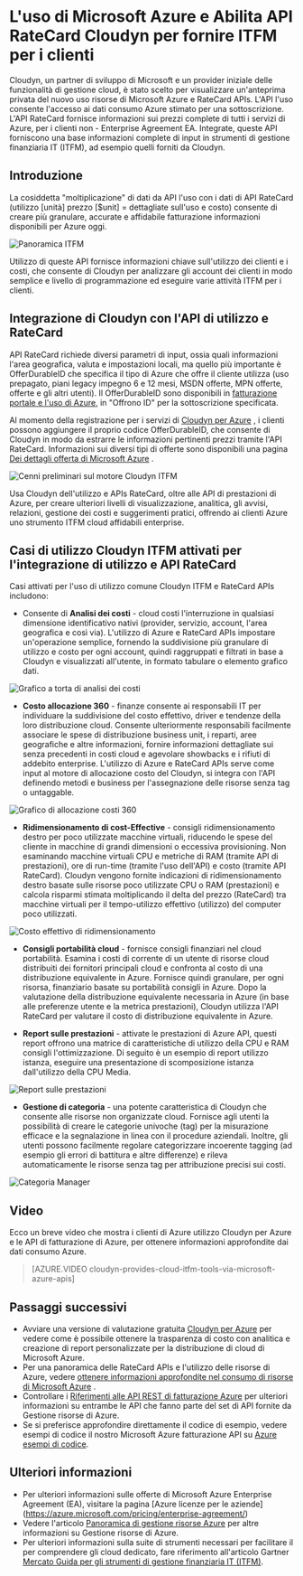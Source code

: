 <properties
   pageTitle="L'uso di Microsoft Azure e Abilita API RateCard Cloudyn per fornire ITFM per i clienti | Microsoft Azure"
   description="Fornisce una prospettiva univoca da Microsoft Azure fatturazione partner Cloudyn, nel loro esperienze integrazione le API di fatturazione di Azure il prodotto.  Questa operazione è particolarmente utile per i clienti di Azure e Cloudyn sono interessati a utilizzando/provare Cloudyn per servizi di Windows Azure."
   services=""
   documentationCenter=""
   authors="BryanLa"
   manager="mbaldwin"
   editor=""
   tags="billing"/>

<tags
   ms.service="billing"
   ms.devlang="na"
   ms.topic="article"
   ms.tgt_pltfrm="na"
   ms.workload="billing"
   ms.date="08/16/2016"
   ms.author="mobandyo;bryanla"/>

# <a name="microsoft-azure-usage-and-ratecard-apis-enable-cloudyn-to-provide-itfm-for-customers"></a>L'uso di Microsoft Azure e Abilita API RateCard Cloudyn per fornire ITFM per i clienti

Cloudyn, un partner di sviluppo di Microsoft e un provider iniziale delle funzionalità di gestione cloud, è stato scelto per visualizzare un'anteprima privata del nuovo uso risorse di Microsoft Azure e RateCard APIs.  L'API l'uso consente l'accesso ai dati consumo Azure stimato per una sottoscrizione. L'API RateCard fornisce informazioni sui prezzi complete di tutti i servizi di Azure, per i clienti non - Enterprise Agreement EA. Integrate, queste API forniscono una base informazioni complete di input in strumenti di gestione finanziaria IT (ITFM), ad esempio quelli forniti da Cloudyn.

## <a name="introduction"></a>Introduzione

La cosiddetta "moltiplicazione" di dati da API l'uso con i dati di API RateCard (utilizzo [unità] prezzo [$unit] = dettagliate sull'uso e costo) consente di creare più granulare, accurate e affidabile fatturazione informazioni disponibili per Azure oggi.

![Panoramica ITFM][1]

Utilizzo di queste API fornisce informazioni chiave sull'utilizzo dei clienti e i costi, che consente di Cloudyn per analizzare gli account dei clienti in modo semplice e livello di programmazione ed eseguire varie attività ITFM per i clienti.

## <a name="integrating-cloudyn-with-the-ratecard-and-usage-apis"></a>Integrazione di Cloudyn con l'API di utilizzo e RateCard
API RateCard richiede diversi parametri di input, ossia quali informazioni l'area geografica, valuta e impostazioni locali, ma quello più importante è OfferDurableID che specifica il tipo di Azure che offre il cliente utilizza (uso prepagato, piani legacy impegno 6 e 12 mesi, MSDN offerte, MPN offerte, offerte e gli altri utenti). Il OfferDurableID sono disponibili in [fatturazione portale e l'uso di Azure](https://account.windowsazure.com/Subscriptions), in "Offrono ID" per la sottoscrizione specificata.

Al momento della registrazione per i servizi di [Cloudyn per Azure](https://www.cloudyn.com/microsoft-azure/) , i clienti possono aggiungere il proprio codice OfferDurableID, che consente di Cloudyn in modo da estrarre le informazioni pertinenti prezzi tramite l'API RateCard.  Informazioni sui diversi tipi di offerte sono disponibili una pagina [Dei dettagli offerta di Microsoft Azure](https://azure.microsoft.com/support/legal/offer-details/) .

![Cenni preliminari sul motore Cloudyn ITFM][2]

Usa Cloudyn dell'utilizzo e APIs RateCard, oltre alle API di prestazioni di Azure, per creare ulteriori livelli di visualizzazione, analitica, gli avvisi, relazioni, gestione dei costi e suggerimenti pratici, offrendo ai clienti Azure uno strumento ITFM cloud affidabili enterprise.

## <a name="cloudyn-itfm-use-cases-enabled-by-usage-and-ratecard-api-integration"></a>Casi di utilizzo Cloudyn ITFM attivati per l'integrazione di utilizzo e API RateCard
Casi attivati per l'uso di utilizzo comune Cloudyn ITFM e RateCard APIs includono:

+ Consente di **Analisi dei costi** - cloud costi l'interruzione in qualsiasi dimensione identificativo nativi (provider, servizio, account, l'area geografica e così via). L'utilizzo di Azure e RateCard APIs impostare un'operazione semplice, fornendo la suddivisione più granulare di utilizzo e costo per ogni account, quindi raggruppati e filtrati in base a Cloudyn e visualizzati all'utente, in formato tabulare o elemento grafico dati.

![Grafico a torta di analisi dei costi][3]

+ **Costo allocazione 360** - finanze consente ai responsabili IT per individuare la suddivisione del costo effettivo, driver e tendenze della loro distribuzione cloud. Consente ulteriormente responsabili facilmente associare le spese di distribuzione business unit, i reparti, aree geografiche e altre informazioni, fornire informazioni dettagliate sui senza precedenti in costi cloud e agevolare showbacks e i rifiuti di addebito enterprise. L'utilizzo di Azure e RateCard APIs serve come input al motore di allocazione costo del Cloudyn, si integra con l'API definendo metodi e business per l'assegnazione delle risorse senza tag o untaggable.

![Grafico di allocazione costi 360][4]

+ **Ridimensionamento di cost-Effective** - consigli ridimensionamento destro per poco utilizzate macchine virtuali, riducendo le spese del cliente in macchine di grandi dimensioni o eccessiva provisioning. Non esaminando macchine virtuali CPU e metriche di RAM (tramite API di prestazioni), ore di run-time (tramite l'uso dell'API) e costo (tramite API RateCard). Cloudyn vengono fornite indicazioni di ridimensionamento destro basate sulle risorse poco utilizzate CPU o RAM (prestazioni) e calcola risparmi stimata moltiplicando il delta del prezzo (RateCard) tra macchine virtuali per il tempo-utilizzo effettivo (utilizzo) del computer poco utilizzati.

![Costo effettivo di ridimensionamento][5]

+ **Consigli portabilità cloud** - fornisce consigli finanziari nel cloud portabilità. Esamina i costi di corrente di un utente di risorse cloud distribuiti dei fornitori principali cloud e confronta al costo di una distribuzione equivalente in Azure. Fornisce quindi granulare, per ogni risorsa, finanziario basate su portabilità consigli in Azure. Dopo la valutazione della distribuzione equivalente necessaria in Azure (in base alle preferenze utente e la metrica prestazioni), Cloudyn utilizza l'API RateCard per valutare il costo di distribuzione equivalente in Azure.

+ **Report sulle prestazioni** - attivate le prestazioni di Azure API, questi report offrono una matrice di caratteristiche di utilizzo della CPU e RAM consigli l'ottimizzazione. Di seguito è un esempio di report utilizzo istanza, eseguire una presentazione di scomposizione istanza dall'utilizzo della CPU Media.

![Report sulle prestazioni][6]

+ **Gestione di categoria** - una potente caratteristica di Cloudyn che consente alle risorse non organizzate cloud. Fornisce agli utenti la possibilità di creare le categorie univoche (tag) per la misurazione efficace e la segnalazione in linea con il procedure aziendali. Inoltre, gli utenti possono facilmente regolare categorizzare incoerente tagging (ad esempio gli errori di battitura e altre differenze) e rileva automaticamente le risorse senza tag per attribuzione precisi sui costi.

![Categoria Manager][7]

## <a name="video"></a>Video

Ecco un breve video che mostra i clienti di Azure utilizzo Cloudyn per Azure e le API di fatturazione di Azure, per ottenere informazioni approfondite dai dati consumo Azure.

> [AZURE.VIDEO cloudyn-provides-cloud-itfm-tools-via-microsoft-azure-apis]


## <a name="next-steps"></a>Passaggi successivi

+ Avviare una versione di valutazione gratuita [Cloudyn per Azure](https://www.cloudyn.com/microsoft-azure/) per vedere come è possibile ottenere la trasparenza di costo con analitica e creazione di report personalizzate per la distribuzione di cloud di Microsoft Azure.
+ Per una panoramica delle RateCard APIs e l'utilizzo delle risorse di Azure, vedere [ottenere informazioni approfondite nel consumo di risorse di Microsoft Azure](billing-usage-rate-card-overview.md) .
+ Controllare i [Riferimenti alle API REST di fatturazione Azure](https://msdn.microsoft.com/library/azure/1ea5b323-54bb-423d-916f-190de96c6a3c) per ulteriori informazioni su entrambe le API che fanno parte del set di API fornite da Gestione risorse di Azure.
+ Se si preferisce approfondire direttamente il codice di esempio, vedere esempi di codice il nostro Microsoft Azure fatturazione API su [Azure esempi di codice](https://azure.microsoft.com/documentation/samples/?term=billing).

## <a name="learn-more"></a>Ulteriori informazioni
+ Per ulteriori informazioni sulle offerte di Microsoft Azure Enterprise Agreement (EA), visitare la pagina [Azure licenze per le aziende] (https://azure.microsoft.com/pricing/enterprise-agreement/)
+ Vedere l'articolo [Panoramica di gestione risorse Azure](azure-resource-manager/resource-group-overview.md) per altre informazioni su Gestione risorse di Azure.
+ Per ulteriori informazioni sulla suite di strumenti necessari per facilitare il per comprendere gli cloud dedicato, fare riferimento all'articolo Gartner [Mercato Guida per gli strumenti di gestione finanziaria IT (ITFM)](http://www.gartner.com/technology/reprints.do?id=1-212F7AL&ct=140909&st=sb).

<!--Image references-->
[1]: ./media/billing-usage-rate-card-partner-solution-cloudyn/Cloudyn-ITFM-Overview.png
[2]: ./media/billing-usage-rate-card-partner-solution-cloudyn/Cloudyn-ITFM-Engine-Overview.png
[3]: ./media/billing-usage-rate-card-partner-solution-cloudyn/Cloudyn-Cost-Analysis-Pie-Chart.png
[4]: ./media/billing-usage-rate-card-partner-solution-cloudyn/Cloudyn-Cost-Allocation-360-Chart.png
[5]: ./media/billing-usage-rate-card-partner-solution-cloudyn/Cloudyn-Cost-Effective-Sizing.png
[6]: ./media/billing-usage-rate-card-partner-solution-cloudyn/Cloudyn-Performance-Reports.png
[7]: ./media/billing-usage-rate-card-partner-solution-cloudyn/Cloudyn-Category-Manager.png
